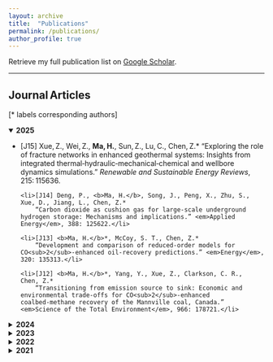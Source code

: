 ```yaml
---
layout: archive
title:  "Publications"
permalink: /publications/
author_profile: true
---
```


Retrieve my full publication list on
[Google Scholar](https://scholar.google.ca/citations?user=AcM1KMkAAAAJ&hl=en).

---

## Journal Articles
[* labels corresponding authors]
<!-- 2025 ---------------------------------------------------------------- -->
<details class="pub-year" open>
  <summary><strong>2025</strong></summary>
  <ul>
    <li>[J15] Xue, Z., Wei, Z., <b>Ma, H.</b>, Sun, Z., Lu, C., Chen, Z.*  
        “Exploring the role of fracture networks in enhanced geothermal systems: Insights from integrated thermal‑hydraulic‑mechanical‑chemical and wellbore dynamics simulations.” <em>Renewable and Sustainable Energy Reviews</em>, 215: 115636.</li>

    <li>[J14] Deng, P., <b>Ma, H.</b>, Song, J., Peng, X., Zhu, S., Xue, D., Jiang, L., Chen, Z.*  
        “Carbon dioxide as cushion gas for large‑scale underground hydrogen storage: Mechanisms and implications.” <em>Applied Energy</em>, 388: 125622.</li>

    <li>[J13] <b>Ma, H.</b>*, McCoy, S. T., Chen, Z.*  
        “Development and comparison of reduced‑order models for CO<sub>2</sub>‑enhanced oil‑recovery predictions.” <em>Energy</em>, 320: 135313.</li>

    <li>[J12] <b>Ma, H.</b>*, Yang, Y., Xue, Z., Clarkson, C. R., Chen, Z.*  
        “Transitioning from emission source to sink: Economic and environmental trade‑offs for CO<sub>2</sub>‑enhanced coalbed‑methane recovery of the Mannville coal, Canada.” <em>Science of the Total Environment</em>, 966: 178721.</li>
  </ul>
</details>

<!-- 2024 ---------------------------------------------------------------- -->
<details class="pub-year">
  <summary><strong>2024</strong></summary>
  <ul>
    <li>[J11] Xue, Z., Zhang, Y., <b>Ma, H.</b>*, Lu, Y., Zhang, K., Wei, Y., Wang, M., Wu, W., Chai, M., Sun, Z., Chen, Z.*  
        “A combined neural‑network forecasting approach for CO<sub>2</sub>‑enhanced shale‑gas recovery.” <em>SPE Journal</em>, 29 (08): 4459–4470. Paper SPE‑219774‑PA.</li>

    <li>[J10] Xue, Z., <b>Ma, H.</b>*, Sun, Z., Lu, C., Chen, Z.*  
        “Technical analysis of a novel economically mixed CO<sub>2</sub>–water enhanced‑geothermal system.” <em>Journal of Cleaner Production</em>, 448: 141749.</li>

    <li>[J9] Xue, Z., <b>Ma, H.</b>, Wei, Y., Wu, W., Sun, Z., Chai, M., Zhang, C., Chen, Z.*  
        “Integrated technological and economic feasibility comparisons of enhanced‑geothermal systems associated with carbon storage.” <em>Applied Energy</em>, 359: 122757.</li>

    <li>[J8] Yang, Y., Liu, S.* , <b>Ma, H.</b>  
        “Impact of unrecovered gas reserve on methane emissions from abandoned shale‑gas wells.” <em>Science of the Total Environment</em>, 913: 169750.</li>
  </ul>
</details>

<!-- 2023 ---------------------------------------------------------------- -->
<details class="pub-year">
  <summary><strong>2023</strong></summary>
  <ul>
    <li>[J7] Deng, P., Chen, Z.* , Peng, X., Wang, J., Zhu, S., <b>Ma, H.</b>, Wu, Z.  
        “Optimized lower‑pressure limit for condensate underground‑gas storage using a dynamic pseudo‑component model.” <em>Energy</em>, 285: 129505.</li>

    <li>[J6] Xue, Z., Zhang, K., Zhang, C., <b>Ma, H.</b>, Chen, Z.*  
        “Comparative data‑driven enhanced‑geothermal‑systems forecasting models: A case study of the Qiabuqia field, China.” <em>Energy</em>, 280: 128255.</li>

    <li>[J5] Xue, Z., Yao, S., <b>Ma, H.</b>, Zhang, C., Zhang, K., Chen, Z.*  
        “Thermo‑economic optimization of an enhanced‑geothermal system based on machine‑learning and differential‑evolution algorithms.” <em>Fuel</em>, 340: 127569.</li>

    <li>[J4] <b>Ma, H.</b>, Sun, Z., Xue, Z., Zhang, C., Chen, Z.*  
        “A systematic review of the hydrogen supply chain in the energy transition.” <em>Frontiers in Energy</em>, 17: 102–122.</li>
  </ul>
</details>

<!-- 2022 ---------------------------------------------------------------- -->
<details class="pub-year">
  <summary><strong>2022</strong></summary>
  <ul>
    <li>[J3] <b>Ma, H.</b>, Yang, Y.* , Zhang, Y., Li, Z., Zhang, K., Xue, Z., Zhan, J., Chen, Z.*  
        “Optimized schemes of enhanced shale‑gas recovery by CO<sub>2</sub>–N<sub>2</sub> mixtures associated with CO<sub>2</sub> sequestration.” <em>Energy Conversion and Management</em>, 268: 116062.</li>

    <li>[J2] <b>Ma, H.</b>, Yang, Y.* , Chen, Z.*  
        “Numerical simulation of bitumen recovery via supercritical‑water injection with in‑situ upgrading.” <em>Fuel</em>, 313: 122708.</li>
  </ul>
</details>

<!-- 2021 ---------------------------------------------------------------- -->
<details class="pub-year">
  <summary><strong>2021</strong></summary>
  <ul>
    <li>[J1]({{ '/files/J1.pdf' | relative_url }}){:target="_blank" rel="noopener"} <b>Ma, H.</b>, Chen, S., Xue, D., Chen, Y., Chen, Z.*  
        “Outlook for the coal industry and new coal‑production technologies.” <em>Advances in Geo‑Energy Research</em>, 5 (2): 119‑120.</li>
  </ul>
</details>


<script> 
document.querySelectorAll('details.pub-year').forEach((d) => {
  d.addEventListener('toggle', () => {
    if (d.open) {
      document.querySelectorAll('details.pub-year').forEach((o) => {
        if (o !== d) o.open = false;
      });
    }
  });
});
</script>
